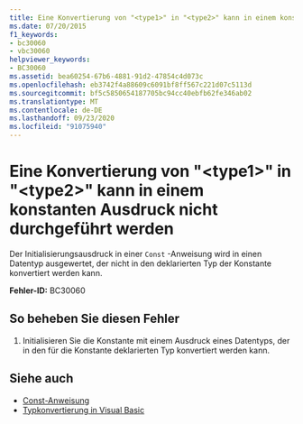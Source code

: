 ```yaml
---
title: Eine Konvertierung von "<type1>" in "<type2>" kann in einem konstanten Ausdruck nicht durchgeführt werden
ms.date: 07/20/2015
f1_keywords:
- bc30060
- vbc30060
helpviewer_keywords:
- BC30060
ms.assetid: bea60254-67b6-4881-91d2-47854c4d073c
ms.openlocfilehash: eb3742f4a88609c6091bf8ff567c221d07c5113d
ms.sourcegitcommit: bf5c5850654187705bc94cc40ebfb62fe346ab02
ms.translationtype: MT
ms.contentlocale: de-DE
ms.lasthandoff: 09/23/2020
ms.locfileid: "91075940"
---
```

# <a name="conversion-from-type1-to-type2-cannot-occur-in-a-constant-expression"></a>Eine Konvertierung von "\<type1>" in "\<type2>" kann in einem konstanten Ausdruck nicht durchgeführt werden

Der Initialisierungsausdruck in einer `Const` -Anweisung wird in einen Datentyp ausgewertet, der nicht in den deklarierten Typ der Konstante konvertiert werden kann.  
  
 **Fehler-ID:** BC30060  
  
## <a name="to-correct-this-error"></a>So beheben Sie diesen Fehler  
  
1. Initialisieren Sie die Konstante mit einem Ausdruck eines Datentyps, der in den für die Konstante deklarierten Typ konvertiert werden kann.  
  
## <a name="see-also"></a>Siehe auch

- [Const-Anweisung](../language-reference/statements/const-statement.md)
- [Typkonvertierung in Visual Basic](../programming-guide/language-features/data-types/type-conversions.md)
